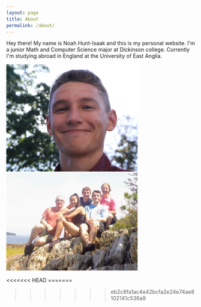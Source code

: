 ```yaml
---
layout: page
title: About
permalink: /about/
---
```


Hey there! My name is Noah Hunt-Isaak and this is my personal website. I'm a junior Math and Computer Science major at Dickinson college. Currently I'm studying abroad in England at the University of East Anglia.

<p float="left">
  <img src="/images/me_outside.JPG" width="350"/>
  <img src="/images/family.JPG" width="350"/>  
</p>
<<<<<<< HEAD
=======

>>>>>>> eb2c8fa1ac4e42bcfa2e24e74ae8102141c536a9
